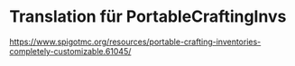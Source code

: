 # Translation für PortableCraftingInvs
https://www.spigotmc.org/resources/portable-crafting-inventories-completely-customizable.61045/